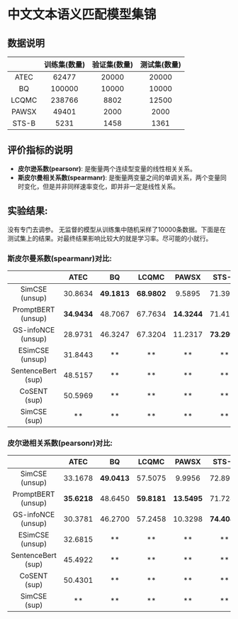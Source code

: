 # 中文文本语义匹配模型集锦
## 数据说明
|  | 训练集(数量) | 验证集(数量) | 测试集(数量) | 
| :-: | :-: | :-: | :-: | 
| ATEC | 62477 | 20000 | 20000 | 
| BQ |  100000 | 10000 | 10000 |   
| LCQMC | 238766 | 8802 | 12500 | 
| PAWSX |  49401 | 2000 | 2000 | 
| STS-B |  5231 | 1458 | 1361 |

## 评价指标的说明
- **皮尔逊系数(pearsonr)**: 是衡量两个连续型变量的线性相关关系。 
- **斯皮尔曼相关系数(spearmanr)**: 是衡量两变量之间的单调关系，两个变量同时变化，但是并非同样速率变化，即并非一定是线性关系。

## 实验结果: 
没有专门去调参。 无监督的模型从训练集中随机采样了10000条数据。下面是在测试集上的结果。对最终结果影响比较大的就是学习率。尽可能的小就行。

### 斯皮尔曼系数(spearmanr)对比:
|  | ATEC | BQ | LCQMC | PAWSX | STS-B |  Avg |
| :-: | :-: | :-: | :-: | :-: | :-: | :-: | 
| SimCSE (unsup) | 30.8634 | **49.1813** | **68.9802** | 9.5895 | 71.3976 | 46.0024 |  
| PromptBERT (unsup) | **34.9434** | 48.7067 | 67.7634 | **14.3244** | 71.4191 | **47.4314** | 
| GS-infoNCE (unsup)| 28.9731 | 46.3247 | 67.3204 | 11.2317 | **73.2998** | 45.4299 |   
| ESimCSE (unsup)|  31.8443 | ** | ** | ** | ** | ** |
| SentenceBert (sup)| 48.5157 | ** | ** | ** | ** | ** | 
| CoSENT (sup) | 50.5969 | ** | ** | ** | ** | ** |  
| SimCSE (sup) |  ** | ** | ** | ** | ** | ** |  




### 皮尔逊相关系数(pearsonr)对比:
|  | ATEC | BQ | LCQMC | PAWSX | STS-B |  Avg |
| :-: | :-: | :-: | :-: | :-: | :-: | :-: | 
| SimCSE (unsup) |  33.1678 | **49.0413** | 57.5075 | 9.9956 | 72.8918 | 44.5207 | 
| PromptBERT (unsup) | **35.6218** | 48.6450 | **59.8181** | **13.5495** | 71.7247 | **45.8718** | 
| GS-infoNCE (unsup)| 30.3781 | 46.2700 | 57.2458 | 10.3298 | **74.4048** | 43.7257 |   
| ESimCSE (unsup) | 32.6815 | ** | ** | ** | ** | ** |   
| SentenceBert (sup) | 45.4922 | ** | ** | ** | ** | ** |  
| CoSENT (sup)| 50.4301 | ** | ** | ** | ** | ** |  
| SimCSE (sup) |  ** | ** | ** | ** | ** | ** |   

 

